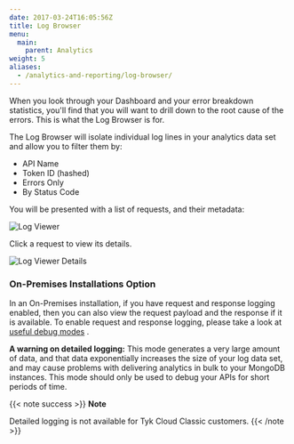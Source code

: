 ```yaml
---
date: 2017-03-24T16:05:56Z
title: Log Browser
menu:
  main:
    parent: Analytics
weight: 5
aliases:
  - /analytics-and-reporting/log-browser/
---
```


When you look through your Dashboard and your error breakdown statistics, you'll find that you will want to drill down to the root cause of the errors. This is what the Log Browser is for.

The Log Browser will isolate individual log lines in your analytics data set and allow you to filter them by:

* API Name
* Token ID (hashed)
* Errors Only
* By Status Code

You will be presented with a list of requests, and their metadata:

![Log Viewer](/docs/img/2.10/log_browser.png)

Click a request to view its details.

![Log Viewer Details](/docs/img/2.10/log_browser_selected.png)

### On-Premises Installations Option

In an On-Premises installation, if you have request and response logging enabled, then you can also view the request payload and the response if it is available.
To enable request and response logging, please take a look at [useful debug modes](/docs/analytics-and-reporting/useful-debug-modes/) .

**A warning on detailed logging:** This mode generates a very large amount of data, and that data exponentially increases the size of your log data set, and may cause problems with delivering analytics in bulk to your MongoDB instances. This mode should only be used to debug your APIs for short periods of time.

{{< note success >}}
**Note**  

Detailed logging is not available for Tyk Cloud Classic customers.
{{< /note >}}

